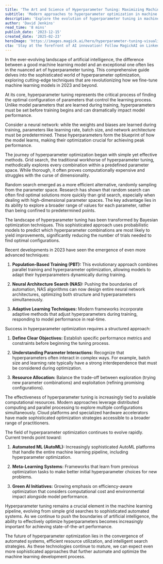 ```yaml
---
title: 'The Art and Science of Hyperparameter Tuning: Maximizing Machine Learning Performance'
subtitle: 'Modern approaches to hyperparameter optimization in machine learning'
description: 'Explore the evolution of hyperparameter tuning in machine learning, from traditional methods to cutting-edge automated solutions. Learn how modern approaches like Bayesian optimization, Population-Based Training, and Neural Architecture Search are revolutionizing model optimization and performance.'
author: 'David Jenkins'
read_time: '8 mins'
publish_date: '2023-12-15'
created_date: '2025-02-23'
heroImage: 'https://images.magick.ai/hero/hyperparameter-tuning-visualization.jpg'
cta: 'Stay at the forefront of AI innovation! Follow MagickAI on LinkedIn for regular insights into machine learning optimization and the latest developments in artificial intelligence.'
---
```


In the ever-evolving landscape of artificial intelligence, the difference between a good machine learning model and an exceptional one often lies in the nuanced art of hyperparameter tuning. This comprehensive guide delves into the sophisticated world of hyperparameter optimization, exploring cutting-edge techniques that are revolutionizing how we fine-tune machine learning models in 2023 and beyond.

At its core, hyperparameter tuning represents the critical process of finding the optimal configuration of parameters that control the learning process. Unlike model parameters that are learned during training, hyperparameters must be set before training begins and can dramatically impact model performance.

Consider a neural network: while the weights and biases are learned during training, parameters like learning rate, batch size, and network architecture must be predetermined. These hyperparameters form the blueprint of how the model learns, making their optimization crucial for achieving peak performance.

The journey of hyperparameter optimization began with simple yet effective methods. Grid search, the traditional workhorse of hyperparameter tuning, methodically explores every combination within a predefined parameter space. While thorough, it often proves computationally expensive and struggles with the curse of dimensionality.

Random search emerged as a more efficient alternative, randomly sampling from the parameter space. Research has shown that random search can often find optimal solutions more quickly than grid search, especially when dealing with high-dimensional parameter spaces. The key advantage lies in its ability to explore a broader range of values for each parameter, rather than being confined to predetermined points.

The landscape of hyperparameter tuning has been transformed by Bayesian optimization techniques. This sophisticated approach uses probabilistic models to predict which hyperparameter combinations are most likely to yield improvements, significantly reducing the number of trials needed to find optimal configurations.

Recent developments in 2023 have seen the emergence of even more advanced techniques:

1. **Population-Based Training (PBT):** This evolutionary approach combines parallel training and hyperparameter optimization, allowing models to adapt their hyperparameters dynamically during training.

2. **Neural Architecture Search (NAS):** Pushing the boundaries of automation, NAS algorithms can now design entire neural network architectures, optimizing both structure and hyperparameters simultaneously.

3. **Adaptive Learning Techniques:** Modern frameworks incorporate adaptive methods that adjust hyperparameters during training, responding to model performance in real-time.

Success in hyperparameter optimization requires a structured approach:

1. **Define Clear Objectives:** Establish specific performance metrics and constraints before beginning the tuning process.

2. **Understanding Parameter Interactions:** Recognize that hyperparameters often interact in complex ways. For example, batch size and learning rate typically have a strong interdependence that must be considered during optimization.

3. **Resource Allocation:** Balance the trade-off between exploration (trying new parameter combinations) and exploitation (refining promising configurations).

The effectiveness of hyperparameter tuning is increasingly tied to available computational resources. Modern approaches leverage distributed computing and parallel processing to explore multiple configurations simultaneously. Cloud platforms and specialized hardware accelerators have made sophisticated optimization strategies accessible to a broader range of practitioners.

The field of hyperparameter optimization continues to evolve rapidly. Current trends point toward:

1. **Automated ML (AutoML):** Increasingly sophisticated AutoML platforms that handle the entire machine learning pipeline, including hyperparameter optimization.

2. **Meta-Learning Systems:** Frameworks that learn from previous optimization tasks to make better initial hyperparameter choices for new problems.

3. **Green AI Initiatives:** Growing emphasis on efficiency-aware optimization that considers computational cost and environmental impact alongside model performance.

Hyperparameter tuning remains a crucial element in the machine learning pipeline, evolving from simple grid searches to sophisticated automated systems. As we continue to push the boundaries of artificial intelligence, the ability to effectively optimize hyperparameters becomes increasingly important for achieving state-of-the-art performance.

The future of hyperparameter optimization lies in the convergence of automated systems, efficient resource utilization, and intelligent search strategies. As these technologies continue to mature, we can expect even more sophisticated approaches that further automate and optimize the machine learning development process.